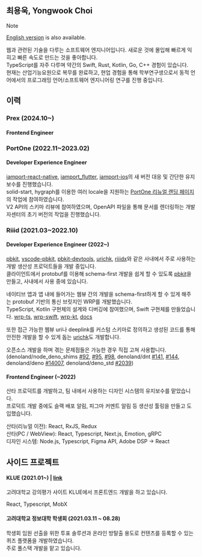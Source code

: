 ## 최용욱, Yongwook Choi

> [!NOTE]
> [English version](./en.md) is also available.

웹과 관련된 기술을 다루는 소프트웨어 엔지니어입니다. 새로운 것에 몰입해 빠르게 익히고 빠른 속도로 만드는 것을 좋아합니다.  
TypeScript를 자주 다루며 약간의 Swift, Rust, Kotlin, Go, C++ 경험이 있습니다.  
현재는 산업기능요원으로 복무를 완료하고, 현업 경험을 통해 학부연구생으로서 동적 언어에서의 프로그래밍 언어/소프트웨어 엔지니어링 연구를 진행 중입니다.

## 이력

### Prex (2024.10~)

#### Frontend Engineer

### PortOne (2022.11~2023.02)

#### Developer Experience Engineer

[iamport-react-native](https://github.com/iamport/iamport-react-native), [iamport_flutter](https://github.com/iamport/iamport_flutter), [iamport-ios](https://github.com/iamport/iamport-ios)의 새 버전 대응 및 간단한 유지보수를 진행했습니다. \
solid-start, hygraph를 이용한 여러 locale을 지원하는 [PortOne 리뉴얼 랜딩 페이지](https://portone.io)의 작업에 참여하였습니다. \
V2 API의 스키마 리뷰에 참여하였으며, OpenAPI 파일을 통해 문서를 렌더링하는 개발자센터의 초기 버전의 작업을 진행했습니다.

### Riiid (2021.03~2022.10)

#### Developer Experience Engineer (2022~)

[pbkit](https://github.com/pbkit/pbkit), [vscode-pbkit](https://github.com/pbkit/vscode-pbkit), [pbkit-devtools](https://github.com/pbkit/pbkit-devtools), [urichk](https://github.com/riiid/urichk), [riiidx](https://github.com/riiid/riiidx)와 같은 사내에서 주로 사용하는 개발 생산성 프로덕트들을 개발 중입니다.  
클라이언트에서 protobuf를 이용해 schema-first 개발을 쉽게 할 수 있도록 [pbkit](https://github.com/pbkit)을 만들고, 사내에서 사용 중에 있습니다.  

네이티브 앱과 앱 내에 들어가는 웹뷰 간의 개발을 schema-first하게 할 수 있게 해주는 protobuf 기반의 통신 브릿지인 WRP를 개발했습니다.  
TypeScript, Kotlin 구현체의 설계와 디버깅에 참여했으며, Swift 구현체를 만들었습니다. [wrp-ts](https://github.com/pbkit/wrp-ts), [wrp-swift](https://github.com/pbkit/wrp-swift), [wrp-kt](https://github.com/pbkit/wrp-kt), [docs](https://wrp.deno.dev)  

또한 접근 가능한 웹뷰 uri나 deeplink를 커스텀 스키마로 정의하고 생성된 코드를 통해 안전한 개발을 할 수 있게 돕는 [urichk](https://github.com/riiid/urichk)도 개발합니다.

오픈소스 개발을 하며 겪는 문제점들은 가능한 경우 직접 고쳐 사용합니다. \
(denoland/node_deno_shims [#92](https://github.com/denoland/node_deno_shims/pull/92), [#95](https://github.com/denoland/node_deno_shims/pull/95), [#98](https://github.com/denoland/node_deno_shims/pull/98), denoland/dnt [#141](https://github.com/denoland/dnt/pull/141), [#144](https://github.com/denoland/dnt/pull/144), denoland/deno [#14007](https://github.com/denoland/deno/pull/14007), denoland/deno_std [#2039](https://github.com/denoland/deno_std/pull/2039))

#### Frontend Engineer (~2022)

산타 프로덕트를 개발하고, 팀 내에서 사용하는 디자인 시스템의 유지보수를 맡았습니다.\
프로덕트 개발 중에도 슬랙 배포 알림, 피그마 커멘트 알림 등 생산성 툴링을 만들고 도입했습니다.

산타(리뉴얼 이전): React, RxJS, Redux  
산타(PC / WebView): React, Typescript, Next.js, Emotion, gRPC  
디자인 시스템: Node.js, Typescript, Figma API, Adobe DSP -> React

## 사이드 프로젝트

#### KLUE (2021.01~) | [link](https://klue.kr)

고려대학교 강의평가 사이트 KLUE에서 프론트엔드 개발을 하고 있습니다.

React, Typescript, MobX

#### 고려대학교 정보대학 학생회 (2021.03.11 ~ 08.28)

학생회 임원 선출을 위한 투표 솔루션과 온라인 방탈출 용도로 컨텐츠를 등록할 수 있는 퀴즈 플랫폼을 개발하였습니다. \
주로 풀스택 개발을 맡고 있습니다.

